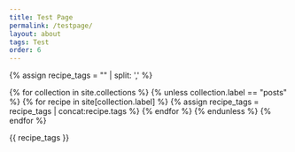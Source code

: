 ```yaml
---
title: Test Page
permalink: /testpage/
layout: about
tags: Test
order: 6
---
```


{% assign recipe_tags = "" | split: ',' %}

{% for collection in site.collections %}
  {% unless collection.label == "posts" %}
      {% for recipe in site[collection.label] %}
        {% assign recipe_tags = recipe_tags | concat:recipe.tags %}
      {% endfor %}
  {% endunless %}
{% endfor %}

<p>{{ recipe_tags }}</p>